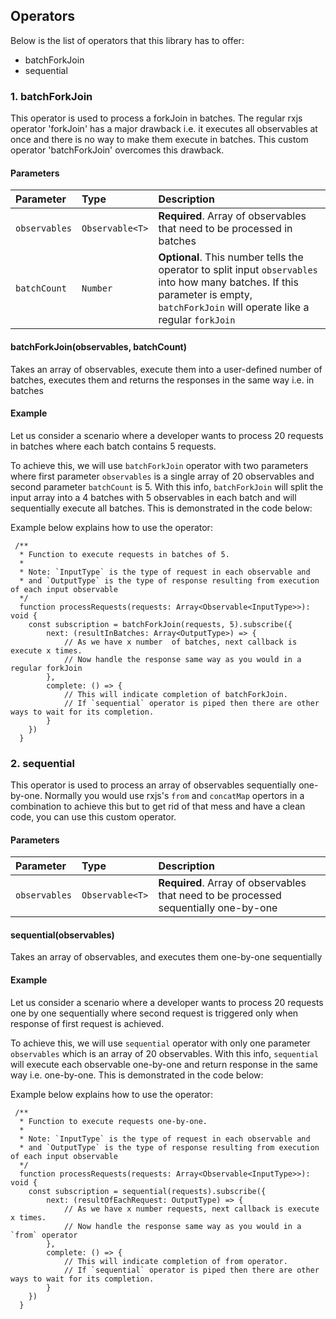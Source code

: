 
## Operators

Below is the list of operators that this library has to offer:

 - batchForkJoin
 - sequential

### 1. batchForkJoin

This operator is used to process a forkJoin in batches. The regular rxjs operator 'forkJoin' has a major drawback i.e. it executes all observables at once and there is no way to make them execute in batches. This custom operator 'batchForkJoin' overcomes this drawback.

#### Parameters

| Parameter | Type     | Description                |
| :-------- | :------- | :------------------------- |
| `observables` | `Observable<T>` | **Required**. Array of observables that need to be processed in batches |
| `batchCount` | `Number` | **Optional**. This number tells the operator to split input `observables` into how many batches. If this parameter is empty, `batchForkJoin` will operate like a regular `forkJoin` |

#### batchForkJoin(observables, batchCount)

Takes an array of observables, execute them into a user-defined number of batches, executes them and returns the responses in the same way i.e. in  batches


#### Example

Let us consider a scenario where a developer wants to process 20 requests in batches where each batch contains 5 requests.

To achieve this, we will use `batchForkJoin` operator with two parameters where first parameter `observables` is a single array of 20 observables and second parameter `batchCount` is 5.
With this info, `batchForkJoin` will split the input array into a 4 batches with 5 observables in each batch and will sequentially execute all batches. This is demonstrated in the code below:

Example below explains how to use the operator:

```
 /**
  * Function to execute requests in batches of 5.
  *
  * Note: `InputType` is the type of request in each observable and
  * and `OutputType` is the type of response resulting from execution of each input observable
  */
  function processRequests(requests: Array<Observable<InputType>>): void {
    const subscription = batchForkJoin(requests, 5).subscribe({
        next: (resultInBatches: Array<OutputType>) => {
            // As we have x number  of batches, next callback is execute x times.
            // Now handle the response same way as you would in a regular forkJoin
        },
        complete: () => {
            // This will indicate completion of batchForkJoin.
            // If `sequential` operator is piped then there are other ways to wait for its completion.
        }
    })
  }
```

### 2. sequential

This operator is used to process an array of observables sequentially one-by-one. Normally you would use rxjs's `from` and `concatMap` opertors in a combination to achieve this but to get rid of that mess and have a clean code, you can use this custom operator.

#### Parameters

| Parameter | Type     | Description                |
| :-------- | :------- | :------------------------- |
| `observables` | `Observable<T>` | **Required**. Array of observables that need to be processed sequentially one-by-one |

#### sequential(observables)

Takes an array of observables, and executes them one-by-one sequentially


#### Example

Let us consider a scenario where a developer wants to process 20 requests one by one sequentially where second request is triggered only when response of first request is achieved.

To achieve this, we will use `sequential` operator with only one parameter `observables` which is an array of 20 observables.
With this info, `sequential` will execute each observable one-by-one and return response in the same way i.e. one-by-one. This is demonstrated in the code below:

Example below explains how to use the operator:

```
 /**
  * Function to execute requests one-by-one.
  *
  * Note: `InputType` is the type of request in each observable and
  * and `OutputType` is the type of response resulting from execution of each input observable
  */
  function processRequests(requests: Array<Observable<InputType>>): void {
    const subscription = sequential(requests).subscribe({
        next: (resultOfEachRequest: OutputType) => {
            // As we have x number requests, next callback is execute x times.
            // Now handle the response same way as you would in a `from` operator
        },
        complete: () => {
            // This will indicate completion of from operator.
            // If `sequential` operator is piped then there are other ways to wait for its completion.
        }
    })
  }
```



